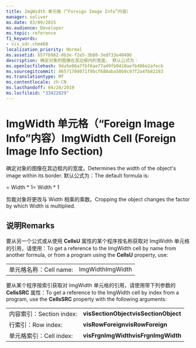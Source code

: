```yaml
---
title: ImgWidth 单元格（“Foreign Image Info”内容）
manager: soliver
ms.date: 03/09/2015
ms.audience: Developer
ms.topic: reference
f1_keywords:
- vis_sdr.chm460
localization_priority: Normal
ms.assetid: b57fb962-0b3e-f2e5-3b88-3edf33e40496
description: 确定对象的图像在其边框内的宽度。 默认公式为：
ms.openlocfilehash: 9da5e06a7fbf6ae77a49fb0410aefb406e2afecb
ms.sourcegitcommit: 8657170d071f9bcf680aba50b9c07f2a4fb82283
ms.translationtype: MT
ms.contentlocale: zh-CN
ms.lasthandoff: 04/28/2019
ms.locfileid: "33422829"
---
```

# <a name="imgwidth-cell-foreign-image-info-section"></a><span data-ttu-id="616f3-104">ImgWidth 单元格（“Foreign Image Info”内容）</span><span class="sxs-lookup"><span data-stu-id="616f3-104">ImgWidth Cell (Foreign Image Info Section)</span></span>

<span data-ttu-id="616f3-105">确定对象的图像在其边框内的宽度。</span><span class="sxs-lookup"><span data-stu-id="616f3-105">Determines the width of the object's image within its border.</span></span> <span data-ttu-id="616f3-106">默认公式为：</span><span class="sxs-lookup"><span data-stu-id="616f3-106">The default formula is:</span></span>
  
<span data-ttu-id="616f3-107">= Width \* 1</span><span class="sxs-lookup"><span data-stu-id="616f3-107">= Width \* 1</span></span>
  
<span data-ttu-id="616f3-108">剪裁对象将更改与 Width 相乘的乘数。</span><span class="sxs-lookup"><span data-stu-id="616f3-108">Cropping the object changes the factor by which Width is multiplied.</span></span>
  
## <a name="remarks"></a><span data-ttu-id="616f3-109">说明</span><span class="sxs-lookup"><span data-stu-id="616f3-109">Remarks</span></span>

<span data-ttu-id="616f3-110">要从另一个公式或从使用 **CellsU** 属性的某个程序按名称获取对 ImgWidth 单元格的引用，请使用：</span><span class="sxs-lookup"><span data-stu-id="616f3-110">To get a reference to the ImgWidth cell by name from another formula, or from a program using the **CellsU** property, use:</span></span> 
  
|||
|:-----|:-----|
| <span data-ttu-id="616f3-111">单元格名称：</span><span class="sxs-lookup"><span data-stu-id="616f3-111">Cell name:</span></span>  <br/> | <span data-ttu-id="616f3-112">ImgWidth</span><span class="sxs-lookup"><span data-stu-id="616f3-112">ImgWidth</span></span>  <br/> |
   
<span data-ttu-id="616f3-113">要从某个程序按索引获取对 ImgWidth 单元格的引用，请使用带下列参数的 **CellsSRC** 属性：</span><span class="sxs-lookup"><span data-stu-id="616f3-113">To get a reference to the ImgWidth cell by index from a program, use the **CellsSRC** property with the following arguments:</span></span> 
  
|||
|:-----|:-----|
| <span data-ttu-id="616f3-114">内容索引：</span><span class="sxs-lookup"><span data-stu-id="616f3-114">Section index:</span></span>  <br/> |<span data-ttu-id="616f3-115">**visSectionObject**</span><span class="sxs-lookup"><span data-stu-id="616f3-115">**visSectionObject**</span></span> <br/> |
| <span data-ttu-id="616f3-116">行索引：</span><span class="sxs-lookup"><span data-stu-id="616f3-116">Row index:</span></span>  <br/> |<span data-ttu-id="616f3-117">**visRowForeign**</span><span class="sxs-lookup"><span data-stu-id="616f3-117">**visRowForeign**</span></span> <br/> |
| <span data-ttu-id="616f3-118">单元格索引：</span><span class="sxs-lookup"><span data-stu-id="616f3-118">Cell index:</span></span>  <br/> |<span data-ttu-id="616f3-119">**visFrgnImgWidth**</span><span class="sxs-lookup"><span data-stu-id="616f3-119">**visFrgnImgWidth**</span></span> <br/> |
   

